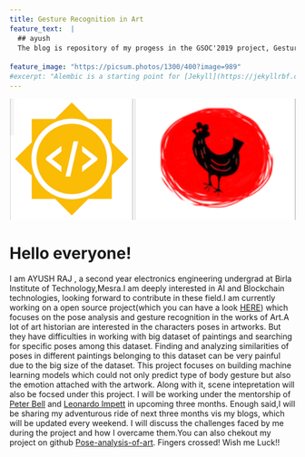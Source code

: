 ```yaml
---
title: Gesture Recognition in Art
feature_text:  |
  ## ayush
  The blog is repository of my progess in the GSOC'2019 project, Gesture Recognition in Art

feature_image: "https://picsum.photos/1300/400?image=989"
#excerpt: "Alembic is a starting point for [Jekyll](https://jekyllrbf.com/) projects. Rather than starting from scratch, this boilerplate is designed to get the ball rolling immediately. Install it, #configure it, tweak it, push it."
---
```

![log](media/logo.png)


# Hello everyone!

I am AYUSH RAJ , a second year electronics engineering undergrad at Birla Institute of Technology,Mesra.I am deeply interested in AI and Blockchain technologies, looking forward to contribute in     these field.I am currently working on a open source project(which you can have a look [HERE](https://github.com/llucifer97/Pose-analysis-of-art)) which focuses on the pose analysis and gesture recognition in the works of Art.A lot of art historian are interested in the characters poses in artworks. But they have difficulties in working with big dataset of paintings and searching for specific poses among this dataset. Finding and analyzing similarities of poses in different paintings belonging to this dataset can be very painful due to the big size of the dataset. This project focuses on building machine learning models which could not only predict type of body gesture but also the emotion attached with the artwork. Along with it, scene intepretation will also be focsed under this project. I will be working under the mentorship of  [Peter Bell](https://uni-erlangen.academia.edu/PeterBell) and [Leonardo Impett](http://www.biblhertz.it/en/institute/staff/staffdatabase/staff-details/ma-leonardo-impett/) in upcoming three months. 
Enough said,I will be sharing my adventurous ride of next three months vis my blogs, which will be updated every weekend. I will discuss the challenges faced by me during the project and how I overcame them.You can also chekout my project on github [Pose-analysis-of-art](https://github.com/llucifer97/Pose-analysis-of-art).
Fingers crossed! Wish me Luck!! 
